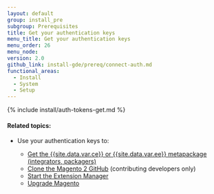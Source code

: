```yaml
---
layout: default
group: install_pre
subgroup: Prerequisites
title: Get your authentication keys
menu_title: Get your authentication keys
menu_order: 26
menu_node:
version: 2.0
github_link: install-gde/prereq/connect-auth.md
functional_areas:
  - Install
  - System
  - Setup
---
```


{% include install/auth-tokens-get.md %}

#### Related topics:
*	Use your authentication keys to:

	*	<a href="{{ page.baseurl }}install-gde/prereq/integrator_install.html">Get the {{site.data.var.ce}} or {{site.data.var.ee}} metapackage (integrators, packagers)</a>
	*	<a href="{{ page.baseurl }}install-gde/prereq/dev_install.html">Clone the Magento 2 GitHub</a> (contributing developers only)
	*	<a href="{{ page.baseurl }}comp-mgr/extens-man/extensman-main-pg.html">Start the Extension Manager</a>
	*	<a href="{{ page.baseurl }}comp-mgr/upgrader/upgrade-checklist.html"> Upgrade Magento</a>

